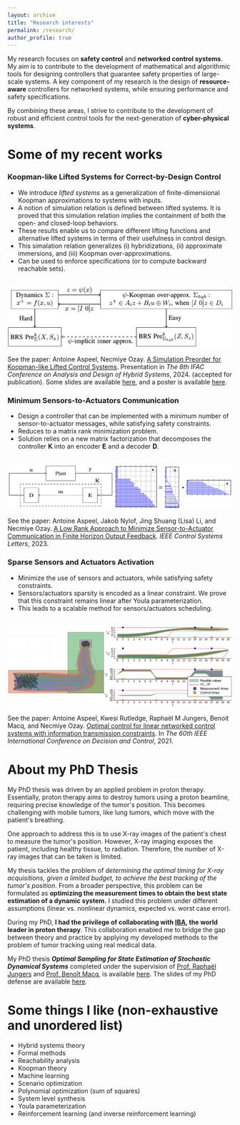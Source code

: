 ```yaml
---
layout: archive
title: "Research interests"
permalink: /research/
author_profile: true
---
```


My research focuses on **safety control** and **networked control systems**. My aim is to contribute to the development of mathematical and algorithmic tools for designing controllers that guarantee safety properties of large-scale systems. A key component of my research is the design of **resource-aware** controllers for networked systems, while ensuring performance and safety specifications.

By combining these areas, I strive to contribute to the development of robust and efficient control tools for the next-generation of **cyber-physical systems**.

# Some of my recent works

### Koopman-like Lifted Systems for Correct-by-Design Control

* We introduce _lifted systems_ as a generalization of finite-dimensional Koopman approximations to systems with inputs.
* A notion of simulation relation is defined between lifted systems. It is proved that this simulation relation implies the containment of both the open- and closed-loop behaviors.
* These results enable us to compare different lifting functions and alternative lifted systems in terms of their usefulness in control design.
* This simalation relation generalizes (i) hybridizations, (ii) approximate immersions, and (iii) Koopman over-approximations.
* Can be used to enforce specifications (or to compute backward reachable sets).

<br/><img src='/images/Koopman_scheme.png'>

See the paper: Antoine Aspeel, Necmiye Ozay. [A Simulation Preorder for Koopman-like Lifted Control Systems](https://arxiv.org/abs/2401.14909). Presentation in _The 8th IFAC Conference on Analysis and Design of Hybrid Systems_, 2024. (accepted for publication). Some slides are available [here](/files/slides_lifted_systems.pdf), and a poster is available [here](/files/poster_simulation_lifted_system.pdf).

### Minimum Sensors-to-Actuators Communication

* Design a controller that can be implemented with a minimum number of sensor-to-actuator messages, while satisfying safety constraints.
* Reduces to a matrix rank minimization problem.
* Solution relies on a new matrix factorization that decomposes the controller 𝐊 into an encoder 𝐄 and a decoder 𝐃.

<br/><img src='/images/causal_facto.png'>

See the paper: Antoine Aspeel, Jakob Nylof, Jing Shuang (Lisa) Li, and Necmiye Ozay. [A Low Rank Approach to Minimize Sensor-to-Actuator Communication in Finite Horizon Output Feedback](https://ieeexplore.ieee.org/abstract/document/10336872). _IEEE Control Systems Letters_, 2023.

### Sparse Sensors and Actuators Activation

* Minimize the use of sensors and actuators, while satisfying safety constraints.
* Sensors/actuators sparsity is encoded as a linear constraint. We prove that this constraint remains linear after Youla parameterization.
* This leads to a scalable method for sensors/actuators scheduling.

<br/><img src='/images/drone.png'>

See the paper: Antoine Aspeel, Kwesi Rutledge, Raphaël M Jungers, Benoit Macq, and Necmiye Ozay. [Optimal control for linear networked control systems with information transmission constraints](https://ieeexplore.ieee.org/document/9683476). In _The 60th IEEE International Conference on Decision and Control_, 2021.

# About my PhD Thesis

My PhD thesis was driven by an applied problem in proton therapy. Essentially, proton therapy aims to destroy tumors using a proton beamline, requiring precise knowledge of the tumor's position. This becomes challenging with mobile tumors, like lung tumors, which move with the patient's breathing.

One approach to address this is to use X-ray images of the patient's chest to measure the tumor's position. However, X-ray imaging exposes the patient, including healthy tissue, to radiation. Therefore, the number of X-ray images that can be taken is limited.

My thesis tackles the problem of _determining the optimal timing for X-ray acquisitions, given a limited budget, to achieve the best tracking of the tumor's position_. From a broader perspective, this problem can be formulated as **optimizing the measurement times to obtain the best state estimation of a dynamic system.** I studied this problem under different assumptions (linear vs. nonlinear dynamics, expected vs. worst case error).

During my PhD, **I had the privilege of collaborating with [IBA](https://www.iba-worldwide.com/), the world leader in proton therapy**. This collaboration enabled me to bridge the gap between theory and practice by applying my developed methods to the problem of tumor tracking using real medical data.

My PhD thesis **_Optimal Sampling for State Estimation of Stochastic Dynamical Systems_** completed under the supervision of [Prof. Raphaël Jungers](https://perso.uclouvain.be/raphael.jungers/content/home) and [Prof. Benoît Macq](https://pilab.be/about-me/?p=benoit_macq), is available [here](https://dial.uclouvain.be/pr/boreal/object/boreal%3A264180/datastream/PDF_01/view). The slides of my PhD defense are available [here](/files/private_PhD_defense.pdf).

# Some things I like (non-exhaustive and unordered list)

* Hybrid systems theory
* Formal methods
* Reachability analysis
* Koopman theory
* Machine learning
* Scenario optimization
* Polynomial optimization (sum of squares)
* System level synthesis
* Youla parameterization
* Reinforcement learning (and inverse reinforcement learning)